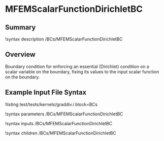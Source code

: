 # MFEMScalarFunctionDirichletBC

## Summary

!syntax description /BCs/MFEMScalarFunctionDirichletBC

## Overview

Boundary condition for enforcing an essential (Dirichlet) condition on
a scalar variable on the boundary, fixing its values to the input
scalar function on the boundary.

## Example Input File Syntax

!listing test/tests/kernels/graddiv.i block=BCs

!syntax parameters /BCs/MFEMScalarFunctionDirichletBC

!syntax inputs /BCs/MFEMScalarFunctionDirichletBC

!syntax children /BCs/MFEMScalarFunctionDirichletBC
